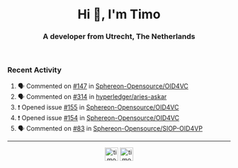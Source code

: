 <h1 align="center">Hi 👋, I'm Timo</h1>
<h3 align="center">A developer from Utrecht, The Netherlands</h3>
<br/>
<!-- https://github.com/rahuldkjain/github-profile-readme-generator --!>

<!--  <p align="left"><img src="https://github-readme-stats.vercel.app/api?username=timoglastra&show_icons=true&count_private=true&" alt="timoglastra" /></p> --!>

<!--
Github language stats
<p align="left"><img src="https://github-readme-stats.vercel.app/api/top-langs/?username=timoglastra&layout=compact" alt="timoglastra" /><p>
-->

<!-- Codestats language stats -->
<!-- <p align="left"><img src="https://codestats-readme.vercel.app/api/top-langs/?username=timoglastra&layout=compact&language_count=12" alt="timoglastra" /><p>    --!>
  
<h3>Recent Activity</h3>

<!--START_SECTION:activity-->
1. 🗣 Commented on [#147](https://github.com/Sphereon-Opensource/OID4VC/pull/147#issuecomment-2391334497) in [Sphereon-Opensource/OID4VC](https://github.com/Sphereon-Opensource/OID4VC)
2. 🗣 Commented on [#314](https://github.com/hyperledger/aries-askar/issues/314#issuecomment-2390806210) in [hyperledger/aries-askar](https://github.com/hyperledger/aries-askar)
3. ❗ Opened issue [#155](https://github.com/Sphereon-Opensource/OID4VC/issues/155) in [Sphereon-Opensource/OID4VC](https://github.com/Sphereon-Opensource/OID4VC)
4. ❗ Opened issue [#154](https://github.com/Sphereon-Opensource/OID4VC/issues/154) in [Sphereon-Opensource/OID4VC](https://github.com/Sphereon-Opensource/OID4VC)
5. 🗣 Commented on [#83](https://github.com/Sphereon-Opensource/SIOP-OID4VP/issues/83#issuecomment-2388094486) in [Sphereon-Opensource/SIOP-OID4VP](https://github.com/Sphereon-Opensource/SIOP-OID4VP)
<!--END_SECTION:activity-->

---

<p align="center">
<a href="https://twitter.com/timoglastra" target="blank"><img align="center" src="https://cdn.jsdelivr.net/npm/simple-icons@3.0.1/icons/twitter.svg" alt="timoglastra" height="30" width="30" /></a>
<a href="https://linkedin.com/in/timoglastra" target="blank"><img align="center" src="https://cdn.jsdelivr.net/npm/simple-icons@3.0.1/icons/linkedin.svg" alt="timoglastra" height="30" width="30" /></a>
</p>



